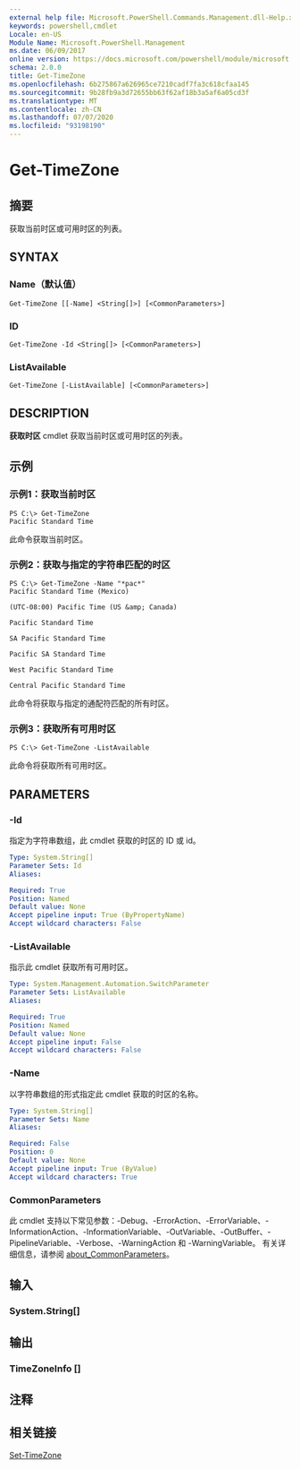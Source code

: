 ```yaml
---
external help file: Microsoft.PowerShell.Commands.Management.dll-Help.xml
keywords: powershell,cmdlet
Locale: en-US
Module Name: Microsoft.PowerShell.Management
ms.date: 06/09/2017
online version: https://docs.microsoft.com/powershell/module/microsoft.powershell.management/get-timezone?view=powershell-6&WT.mc_id=ps-gethelp
schema: 2.0.0
title: Get-TimeZone
ms.openlocfilehash: 6b275867a626965ce7210cadf7fa3c618cfaa145
ms.sourcegitcommit: 9b28fb9a3d72655bb63f62af18b3a5af6a05cd3f
ms.translationtype: MT
ms.contentlocale: zh-CN
ms.lasthandoff: 07/07/2020
ms.locfileid: "93198190"
---
```

# Get-TimeZone

## 摘要
获取当前时区或可用时区的列表。

## SYNTAX

### Name（默认值）

```
Get-TimeZone [[-Name] <String[]>] [<CommonParameters>]
```

### ID

```
Get-TimeZone -Id <String[]> [<CommonParameters>]
```

### ListAvailable

```
Get-TimeZone [-ListAvailable] [<CommonParameters>]
```

## DESCRIPTION

**获取时区** cmdlet 获取当前时区或可用时区的列表。

## 示例

### 示例1：获取当前时区

```
PS C:\> Get-TimeZone
Pacific Standard Time
```

此命令获取当前时区。

### 示例2：获取与指定的字符串匹配的时区

```
PS C:\> Get-TimeZone -Name "*pac*"
Pacific Standard Time (Mexico)

(UTC-08:00) Pacific Time (US &amp; Canada)

Pacific Standard Time

SA Pacific Standard Time

Pacific SA Standard Time

West Pacific Standard Time

Central Pacific Standard Time
```

此命令将获取与指定的通配符匹配的所有时区。

### 示例3：获取所有可用时区

```
PS C:\> Get-TimeZone -ListAvailable
```

此命令将获取所有可用时区。

## PARAMETERS

### -Id

指定为字符串数组，此 cmdlet 获取的时区的 ID 或 id。

```yaml
Type: System.String[]
Parameter Sets: Id
Aliases:

Required: True
Position: Named
Default value: None
Accept pipeline input: True (ByPropertyName)
Accept wildcard characters: False
```

### -ListAvailable

指示此 cmdlet 获取所有可用时区。

```yaml
Type: System.Management.Automation.SwitchParameter
Parameter Sets: ListAvailable
Aliases:

Required: True
Position: Named
Default value: None
Accept pipeline input: False
Accept wildcard characters: False
```

### -Name

以字符串数组的形式指定此 cmdlet 获取的时区的名称。

```yaml
Type: System.String[]
Parameter Sets: Name
Aliases:

Required: False
Position: 0
Default value: None
Accept pipeline input: True (ByValue)
Accept wildcard characters: True
```

### CommonParameters

此 cmdlet 支持以下常见参数：-Debug、-ErrorAction、-ErrorVariable、-InformationAction、-InformationVariable、-OutVariable、-OutBuffer、-PipelineVariable、-Verbose、-WarningAction 和 -WarningVariable。 有关详细信息，请参阅 [about_CommonParameters](https://go.microsoft.com/fwlink/?LinkID=113216)。

## 输入

### System.String[]

## 输出

### TimeZoneInfo []

## 注释

## 相关链接

[Set-TimeZone](Set-TimeZone.md)
